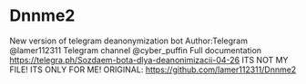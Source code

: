 # Dnnme2
New version of telegram deanonymization bot 
Author:Telegram @lamer112311 
Telegram channel @cyber_puffin
Full documentation https://telegra.ph/Sozdaem-bota-dlya-deanonimizacii-04-26
ITS NOT MY FILE! ITS ONLY FOR ME!
ORIGINAL: https://github.com/lamer112311/Dnnme2
